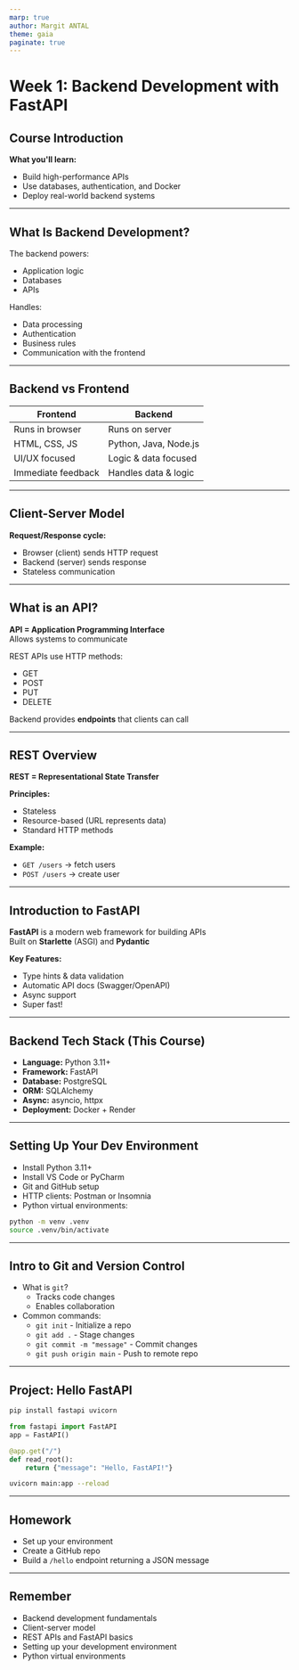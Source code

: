```yaml
---
marp: true
author: Margit ANTAL
theme: gaia
paginate: true
---
```


<!-- <style>
    :root {
        --color-background: #101010;
        --color-foreground: #ffffff;
    }
</style> -->
# Week 1: Backend Development with FastAPI

## Course Introduction

**What you'll learn:**
- Build high-performance APIs  
- Use databases, authentication, and Docker  
- Deploy real-world backend systems  

---

## What Is Backend Development?

The backend powers:
- Application logic  
- Databases  
- APIs  

Handles:
- Data processing  
- Authentication  
- Business rules  
- Communication with the frontend  

---

## Backend vs Frontend

| Frontend           | Backend                |
|--------------------|------------------------|
| Runs in browser    | Runs on server         |
| HTML, CSS, JS      | Python, Java, Node.js  |
| UI/UX focused      | Logic & data focused   |
| Immediate feedback | Handles data & logic   |


---

## Client-Server Model

**Request/Response cycle:**
- Browser (client) sends HTTP request  
- Backend (server) sends response  
- Stateless communication  

---

## What is an API?

**API = Application Programming Interface**  
Allows systems to communicate  

REST APIs use HTTP methods:
- GET  
- POST  
- PUT  
- DELETE  

Backend provides **endpoints** that clients can call  

---

## REST Overview

**REST = Representational State Transfer**

**Principles:**
- Stateless  
- Resource-based (URL represents data)  
- Standard HTTP methods  

**Example:**
- `GET /users` → fetch users  
- `POST /users` → create user  
---

## Introduction to FastAPI

**FastAPI** is a modern web framework for building APIs  
Built on **Starlette** (ASGI) and **Pydantic**  

**Key Features:**
- Type hints & data validation  
- Automatic API docs (Swagger/OpenAPI)  
- Async support  
- Super fast!  

---

## Backend Tech Stack (This Course)

- **Language:** Python 3.11+  
- **Framework:** FastAPI  
- **Database:** PostgreSQL  
- **ORM:** SQLAlchemy  
- **Async:** asyncio, httpx  
- **Deployment:** Docker + Render  

---

## Setting Up Your Dev Environment

- Install Python 3.11+  
- Install VS Code or PyCharm  
- Git and GitHub setup  
- HTTP clients: Postman or Insomnia  
- Python virtual environments:

```bash
python -m venv .venv
source .venv/bin/activate
```
---
## Intro to Git and Version Control

- What is `git`?
    - Tracks code changes
    - Enables collaboration
- Common commands:
    - `git init` - Initialize a repo
    - `git add .` - Stage changes
    - `git commit -m "message"` - Commit changes
    - `git push origin main` - Push to remote repo

---
## Project: Hello FastAPI

```bash
pip install fastapi uvicorn
```

```python
from fastapi import FastAPI 
app = FastAPI()

@app.get("/")
def read_root():
    return {"message": "Hello, FastAPI!"}
```

```bash
uvicorn main:app --reload
```
---

## Homework

- Set up your environment
- Create a GitHub repo
- Build a `/hello` endpoint returning a JSON message


---


## Remember
- Backend development fundamentals
- Client-server model
- REST APIs and FastAPI basics
- Setting up your development environment
- Python virtual environments

